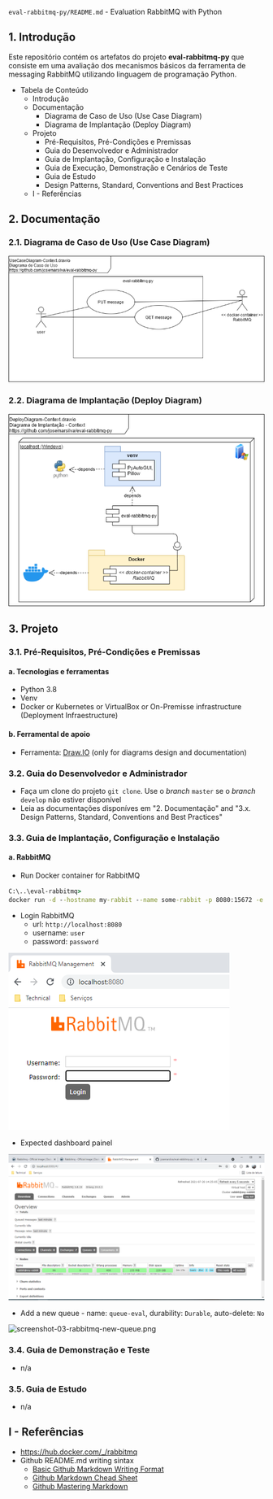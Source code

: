 `eval-rabbitmq-py/README.md` - Evaluation RabbitMQ with Python

## 1. Introdução

Este repositório contém os artefatos do projeto **eval-rabbitmq-py** que consiste em uma avaliação dos mecanismos básicos da ferramenta de messaging RabbitMQ utilizando linguagem de programação Python.

* Tabela de Conteúdo
  * Introdução
  * Documentação
    * Diagrama de Caso de Uso (Use Case Diagram)
    * Diagrama de Implantação (Deploy Diagram)
  * Projeto
    * Pré-Requisitos, Pré-Condições e Premissas
    * Guia do Desenvolvedor e Administrador
    * Guia de Implantação, Configuração e Instalação
    * Guia de Execução, Demonstração e Cenários de Teste
	* Guia de Estudo
    * Design Patterns, Standard, Conventions and Best Practices
  * I - Referências


## 2. Documentação

### 2.1. Diagrama de Caso de Uso (Use Case Diagram)

![UseCaseDiagram-Context.png](./doc/uml-diagrams/UseCaseDiagram-Context.png) 


### 2.2. Diagrama de Implantação (Deploy Diagram)

![DeployDiagram-Context.png](./doc/uml-diagrams/DeployDiagram-Context.png) 


## 3. Projeto

### 3.1. Pré-Requisitos, Pré-Condições e Premissas

#### a. Tecnologias e ferramentas

* Python 3.8
* Venv
* Docker or Kubernetes or VirtualBox or On-Premisse infrastructure (Deployment Infraestructure)


#### b. Ferramental de apoio

* Ferramenta: [Draw.IO](https://app.diagrams.net/) (only for diagrams design and documentation)


### 3.2. Guia do Desenvolvedor e Administrador

* Faça um clone do projeto `git clone`. Use o _branch_ `master` se o _branch_ `develop` não estiver disponível
* Leia as documentações disponíves em "2. Documentação"  and "3.x. Design Patterns, Standard, Conventions and Best Practices"


### 3.3. Guia de Implantação, Configuração e Instalação

#### a. RabbitMQ

* Run Docker container for RabbitMQ

```cmd
C:\..\eval-rabbitmq> 
docker run -d --hostname my-rabbit --name some-rabbit -p 8080:15672 -e RABBITMQ_DEFAULT_USER=user -e RABBITMQ_DEFAULT_PASS=password rabbitmq:3-management
```

* Login RabbitMQ
  * url: `http://localhost:8080`
  * username: `user`
  * password: `password`

![screenshot-01-rabbitmq-login.png](./doc/images/screenshot-01-rabbitmq-login.png) 

* Expected dashboard painel

![screenshot-02-rabbitmq-dashboard-painel.png](./doc/images/screenshot-02-rabbitmq-dashboard-painel.png) 

* Add a new queue - name: `queue-eval`, durability: `Durable`, auto-delete: `No`

![screenshot-03-rabbitmq-new-queue.png](./doc/images/screenshot-03-rabbitmq-new-queue.png) 


### 3.4. Guia de Demonstração e Teste

* n/a


### 3.5. Guia de Estudo

* n/a


## I - Referências

* https://hub.docker.com/_/rabbitmq
* Github README.md writing sintax
  * [Basic Github Markdown Writing Format](https://docs.github.com/pt/free-pro-team@latest/github/writing-on-github/basic-writing-and-formatting-syntax)  
  * [Github Markdown Chead Sheet](https://guides.github.com/pdfs/markdown-cheatsheet-online.pdf)
  * [Github Mastering Markdown](https://guides.github.com/features/mastering-markdown/#what)
